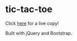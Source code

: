 # tic-tac-toe
Click <a href = "samoretc-tic-tac-toe.appspot.com">here</a> for a live copy! 

Built with jQuery and Bootstrap. 
